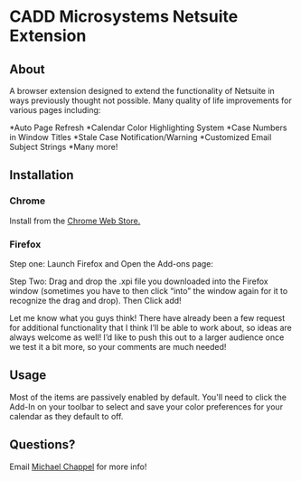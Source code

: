 # CADD Microsystems Netsuite Extension

## About
A browser extension designed to extend the functionality of Netsuite in ways previously thought not possible. Many quality of life improvements for various pages including:

*Auto Page Refresh
*Calendar Color Highlighting System
*Case Numbers in Window Titles
*Stale Case Notification/Warning
*Customized Email Subject Strings
*Many more!

## Installation
### Chrome
Install from the [Chrome Web Store.](https://chrome.google.com/webstore/detail/cadd-microsystems-netsuit/lbikfkkmcnnllacofaepnijkmicohban "CADD Microsystems Netsuite Extension")



### Firefox
Step one:
Launch Firefox and Open the Add-ons page:
 
Step Two:
Drag and drop the .xpi file you downloaded into the Firefox window (sometimes you have to then click “into” the window again for it to recognize the drag and drop). Then Click add!
 
Let me know what you guys think! There have already been a few request for additional functionality that I think I’ll be able to work about, so ideas are always welcome as well! I’d like to push this out to a larger audience once we test it a bit more, so your comments are much needed!


## Usage
Most of the items are passively enabled by default. You'll need to click the Add-In on your toolbar to select and save your color preferences for your calendar as they default to off.

## Questions?
Email [Michael Chappel](mailto:michael.chappel@caddmicrosystems.com) for more info!
